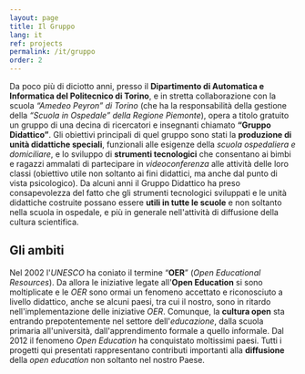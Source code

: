 ```yaml
---
layout: page
title: Il Gruppo 
lang: it
ref: projects
permalink: /it/gruppo
order: 2
---
```


Da poco più di diciotto anni, presso il **Dipartimento di Automatica
e Informatica del Politecnico di Torino**, e in stretta collaborazione con la
scuola *“Amedeo Peyron” di Torino* (che ha la responsabilità della gestione
della *“Scuola in Ospedale” della Regione Piemonte*), opera a titolo gratuito un
gruppo di una decina di ricercatori e insegnanti chiamato **“Gruppo
Didattico”**.
Gli obiettivi principali di quel gruppo sono stati la **produzione di unità
didattiche speciali**, funzionali alle esigenze della *scuola ospedaliera
e domiciliare*, e lo sviluppo di **strumenti tecnologici** che consentano ai bimbi
e ragazzi ammalati di partecipare in *videoconferenza* alle attività delle loro
classi (obiettivo utile non soltanto ai fini didattici, ma anche dal punto di
vista psicologico).
Da alcuni anni il Gruppo Didattico ha preso consapevolezza del fatto che gli
strumenti tecnologici sviluppati e le unità didattiche costruite possano essere
**utili in tutte le scuole** e non soltanto nella scuola in ospedale, e più in
generale nell'attività di diffusione della cultura scientifica.

## Gli ambiti
Nel 2002 l'*UNESCO* ha coniato il termine “**OER**” (*Open Educational Resources*). Da
allora le iniziative legate all'**Open Education** si sono moltiplicate e le *OER*
sono ormai un fenomeno accettato e riconosciuto a livello didattico, anche se
alcuni paesi, tra cui il nostro, sono in ritardo nell'implementazione delle
iniziative *OER*.
Comunque, la **cultura open** sta entrando prepotentemente nel settore
dell'*educazione*, dalla scuola primaria all'università, dall'apprendimento
formale a quello informale. Dal 2012 il fenomeno *Open Education* ha conquistato
moltissimi paesi.
Tutti i progetti qui presentati rappresentano contributi importanti
alla **diffusione** della *open education* non soltanto nel nostro Paese.

